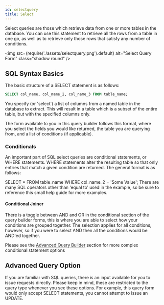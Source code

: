 ```yaml
---
id: selectquery
title: Select
---
```


Select queries are those which retrieve data from one or more tables in the database. You can use this statement to retrieve all the rows from a table in one go, as well as to retrieve only those rows that satisfy any number of conditions.

<img
src={require('./assets/selectquery.png').default}
alt="Select Query Form"
class="shadow round"
/>

## SQL Syntax Basics

The basic structure of a SELECT statement is as follows:

```sql
SELECT col_name, col_name_2, col_name_3 FROM table_name;
```

You specify (or 'select') a list of columns from a named table in the database to extract. This will result in a table which is a subset of the entire table, but with the specified columns only.

The form available to you in this query builder follows this format, where you select the fields you would like returned, the table you are querying from, and a list of conditions (if applicable).

### Conditionals

An important part of SQL select queries are conditional statements, or WHERE statements. WHERE statements alter the resulting table so that only entries that match a given condition are returned. The general format is as follows:

SELECT \* FROM table_name WHERE col_name_2 = 'Some Value';
There are many SQL operators other than 'equal to' used in the example, so be sure to reference this small help guide for more examples.

#### Conditional Joiner

There is a toggle between AND and OR in the conditional section of the query builder forms, this is where you are able to select how your conditions are grouped together. The selection applies for all conditions, however, so if you were to select AND then all the conditions would be AND'ed together.

Please see the <a href='advancedbuilder'>Advanced Query Builder</a> section for more complex conditional statement options

## Advanced Query Option

If you are familiar with SQL queries, there is an input available for you to issue requests directly. Please keep in mind, these are restricted to the query type whenever you see these options. For example, this query form would only accept SELECT statements, you cannot attempt to issue an UPDATE.
